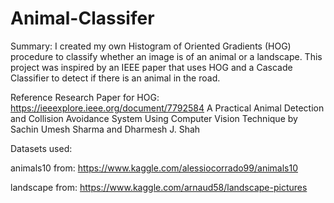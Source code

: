 # Animal-Classifer

Summary: I created my own Histogram of Oriented Gradients (HOG) procedure to classify whether an image is of an animal or a landscape. This project was inspired by an IEEE paper that uses HOG and a Cascade Classifier to detect if there is an animal in the road. 

Reference Research Paper for HOG: https://ieeexplore.ieee.org/document/7792584
A Practical Animal Detection and Collision Avoidance System Using Computer Vision Technique by Sachin Umesh Sharma and Dharmesh J. Shah 

Datasets used:

animals10 from: https://www.kaggle.com/alessiocorrado99/animals10

landscape from: https://www.kaggle.com/arnaud58/landscape-pictures
